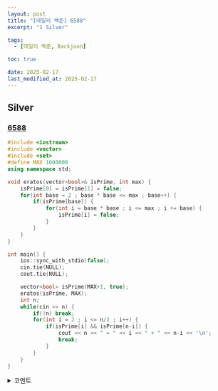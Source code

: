```yaml
---
layout: post
title: "[데일리 백준] 6588"
excerpt: "1 Silver"

tags:
  - [데일리 백준, Backjoon]

toc: true

date: 2025-02-17
last_modified_at: 2025-02-17
---
```

## Silver
### [6588][def]

```c++
#include <iostream>
#include <vector>
#include <set>
#define MAX 1000000
using namespace std;

void eratos(vector<bool>& isPrime, int max) {
    isPrime[0] = isPrime[1] = false;
    for(int base = 2 ; base * base <= max ; base++) {
        if(isPrime[base]) {
            for(int i = base * base ; i <= max ; i += base) {
                isPrime[i] = false;
            }
        }
    }
}

int main() {
    ios::sync_with_stdio(false);
    cin.tie(NULL);
    cout.tie(NULL);

    vector<bool> isPrime(MAX+1, true);
    eratos(isPrime, MAX);
    int n;
    while(cin >> n) {
        if(!n) break;
        for(int i = 2 ; i <= n/2 ; i++) {
            if(isPrime[i] && isPrime[n-i]) {
                cout << n << " = " << i << " + " << n-i << '\n';
                break;
            }
        }
    }
}
```

<details>
<summary>코멘트</summary>
<div markdown="1">

- 소수 판정

</div>
</details>

[def]: https://www.acmicpc.net/problem/6588